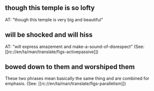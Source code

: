 ## though this temple is so lofty ##

AT: "though this temple is very big and beautiful"

## will be shocked and will hiss ##

AT: "will express amazement and make-a-sound-of-disrespect" (See: [[rc://en/ta/man/translate/figs-activepassive]])

## bowed down to them and worshiped them ##

These two phrases mean basically the same thing and are combined for emphasis. (See: [[rc://en/ta/man/translate/figs-parallelism]])
